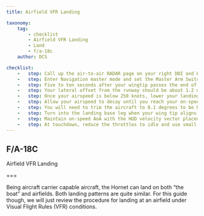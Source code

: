 ```yaml
---
title: Airfield VFR Landing 

taxonomy:
    tag:
        - checklist
        - Airfield VFR Landing 
        - Land
        - f/a-18c
    author: DCS

checklist:
    -   step: Call up the air-to-air RADAR page on your right DDI and HUD repeater on your left DDI. 
    -   step: Enter Navigation master mode and set the Master Arm Switch to SAFE on the |LEFT INSTRUMENT PANEL| and approach at 350 knots and 800 feet Above Ground Level (AGL) along the heading of the landing runway and offset yourself slightly away from your first turn into the pattern.  
    -   step: Five to ten seconds after your wingtip passes the end of the runway (the greater the time, the more time you have to establish your on-speed AoA on the downwind leg), turn into the downwind leg of the landing pattern. Generally, pull 1% of your airspeed in G. For example- 350 knots would equal 3.5 G. Roll out on a reciprocal landing heading and an altitude of 600 feet AGL. 
    -   step: Your lateral offset from the runway should be about 1.2 miles. 
    -   step: Once your airspeed is below 250 knots, lower your landing gear and place your flaps in the FULL down position. |LEFT QUARTER PANEL| 
    -   step: Allow your airspeed to decay until you reach your on-speed angle of attack as indicated left of the HUD on the Angle of Attack Indexer. This will equate to 8.1 degrees of angle of attack which will appear as the yellow circle on the AoA Indexer. On the HUD, the Velocity Vector should be centered in the AoA “E” Bracket. Establish your on-speed AoA at 600 feet AGL. 
    -   step: You will need to trim the aircraft to 8.1 degrees to be hands-free. 
    -   step: Turn into the landing base leg when your wing tip aligns with the runway threshold while maintaining on-speed AoA. Your bank angle should be 30 degrees and the HUD velocity vector should be just below the HUD horizon line. You will need to slightly increase throttle to maintain this AoA. Continue the onspeed descending turn until you are aligned with runway landing heading (a good idea is to set your course line to the landing airfield along the landing runway heading). 
    -   step: Maintain on-speed AoA with the HUD velocity vector placed 500 feet past the runway threshold. Use your throttle to maintain a 3-degree flight path. 
    -   step: At touchdown, reduce the throttles to idle and use small rudder corrections to stay aligned down the runway roll-out.   
---
```


## F/A-18C 
Airfield VFR Landing 

===

Being aircraft carrier capable aircraft, the Hornet can land on both “the boat” and airfields. Both landing patterns are quite similar. For this guide though, we will just review the procedure for landing at an airfield under Visual Flight Rules (VFR) conditions.

